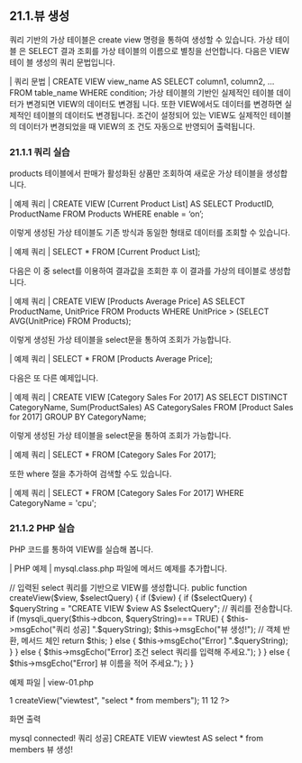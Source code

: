 
## 21.1.뷰 생성 
쿼리 기반의 가상 테이블은 create view 명령을 통하여 생성할 수 있습니다. 가상 테이블 은 SELECT 결과 조회를 가상 테이블의 이름으로 별칭을 선언합니다. 다음은 VIEW 테이 블 생성의 쿼리 문법입니다. 

| 쿼리 문법 | 
CREATE VIEW view_name AS SELECT column1, column2, … FROM table_name WHERE condition; 
가상 테이블의 기반인 실제적인 테이블 데이터가 변경되면 VIEW의 데이터도 변경됩 니다. 또한 VIEW에서도 데이터를 변경하면 실제적인 테이블의 데이터도 변경됩니다. 
조건이 설정되어 있는 VIEW도 실제적인 테이블의 데이터가 변경되었을 때 VIEW의 조 건도 자동으로 반영되어 출력됩니다. 

### 21.1.1 쿼리 실습 
products 테이블에서 판매가 활성화된 상품만 조회하여 새로운 가상 테이블을 생성합 니다. 

| 예제 쿼리 | 
CREATE VIEW [Current Product List] AS SELECT ProductID, ProductName FROM Products WHERE enable = ‘on’; 

이렇게 생성된 가상 테이블도 기존 방식과 동일한 형태로 데이터를 조회할 수 있습니다. 

| 예제 쿼리 | 
SELECT * FROM [Current Product List]; 

다음은 이 중 select를 이용하여 결과값을 조회한 후 이 결과를 가상의 테이블로 생성합니다. 

| 예제 쿼리 | 
CREATE VIEW [Products Average Price] AS SELECT ProductName, UnitPrice FROM Products WHERE UnitPrice > (SELECT AVG(UnitPrice) FROM Products); 

이렇게 생성된 가상 테이블을 select문을 통하여 조회가 가능합니다. 

| 예제 쿼리 | 
SELECT * FROM [Products Average Price]; 

다음은 또 다른 예제입니다. 

| 예제 쿼리 | 
CREATE VIEW [Category Sales For 2017] AS SELECT DISTINCT CategoryName, Sum(ProductSales) AS CategorySales FROM [Product Sales for 2017] GROUP BY CategoryName; 

이렇게 생성된 가상 테이블을 select문을 통하여 조회가 가능합니다. 

| 예제 쿼리 | 
SELECT * FROM [Category Sales For 2017]; 

또한 where 절을 추가하여 검색할 수도 있습니다. 

| 예제 쿼리 | 
SELECT * FROM [Category Sales For 2017] WHERE CategoryName = 'cpu'; 

### 21.1.2 PHP 실습 
PHP 코드를 통하여 VIEW를 실습해 봅니다. 

| PHP 예제 | 
mysql.class.php 파일에 메서드 예제를 추가합니다. 

// 입력된 select 쿼리를 기반으로 VIEW를 생성합니다. public function createView($view, $selectQuery) { 
if ($view) { 
if ($selectQuery) { $queryString = "CREATE VIEW $view AS $selectQuery"; // 쿼리를 전송합니다. if (mysqli_query($this->dbcon, $queryString)=== TRUE) { 
$this->msgEcho("쿼리 성공] ".$queryString); $this->msgEcho("뷰 생성!"); 
// 객체 반환, 메서드 체인 return $this; 
} else { $this->msgEcho("Error] ".$queryString); } 
} else { $this->msgEcho("Error] 조건 select 쿼리를 입력해 주세요."); } 
} else { $this->msgEcho("Error] 뷰 이름을 적어 주세요."); } } 

예제 파일 | view-01.php 

1  <?php  
2  
3  include "dbinfo.php";  
4  include "mysql.class.php";  
5  
6  // ++ Mysqli DB 연결.  
7  $db = new JinyMysql();  
8  
9  // 뷰를 생성합니다.  
10  $db->createView("viewtest", "select * from members");  
11  
12  ?>  

화면 출력 

mysql connected! 쿼리 성공] CREATE VIEW viewtest AS select * from members 뷰 생성! 
